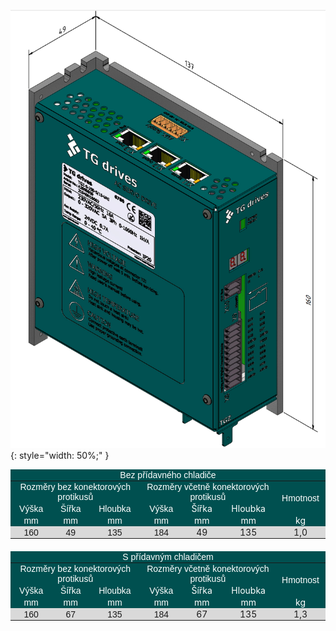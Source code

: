 <!--## Rozměry zařízení-->
![TGZ-S-230-5/15 Dimmensions](../img/dim.png){: style="width: 50%;" }

<style type="text/css">
.tg  {border-collapse:collapse;border-spacing:0;}
.tg td{border-style:solid;border-width:0px;font-family:Arial, sans-serif;font-size:14px;overflow:hidden;
  padding:1px 10px;word-break:normal;}
.tg th{border-style:solid;border-width:0px;font-family:Arial, sans-serif;font-size:14px;font-weight:normal;
  overflow:hidden;padding:1px 10px;word-break:normal;}
.tg .tg-6ap7{background-color:#005050;border-color:#ffffff;color:#ffffff;text-align:center;vertical-align:middle}
.tg .tg-b2iu{background-color:#D9D9D9;border-color:#ffffff;text-align:center;vertical-align:middle}
.tg .tg-1h46{background-color:#d9d9d9;border-color:#ffffff;text-align:center;vertical-align:middle}
.tg .tg-acm9{background-color:#005050;border-color:#ffffff;color:#FFF;text-align:center;vertical-align:middle}
.tg .tg-mwvu{background-color:#005050;border-color:#ffffff;color:#FFF;font-family:inherit;text-align:center;vertical-align:middle}
.tg .tg-8jun{background-color:#D9D9D9;border-color:#ffffff;font-family:inherit;text-align:center;vertical-align:middle}
</style>
<table class="tg">
<thead>
  <tr>
    <th class="tg-6ap7" colspan="7">Bez přídavného chladiče</th>
  </tr>
</thead>
<tbody>
  <tr>
    <td class="tg-6ap7" colspan="3">Rozměry bez konektorových protikusů</td>
    <td class="tg-6ap7" colspan="3">Rozměry včetně konektorových protikusů</td>
    <td class="tg-6ap7" rowspan="2">Hmotnost</td>
  </tr>
  <tr>
    <td class="tg-6ap7">Výška</td>
    <td class="tg-6ap7">Šířka</td>
    <td class="tg-6ap7">Hloubka</td>
    <td class="tg-acm9">Výška</td>
    <td class="tg-mwvu">Šířka</td>
    <td class="tg-mwvu">Hloubka</td>
  </tr>
  <tr>
    <td class="tg-6ap7">mm</td>
    <td class="tg-6ap7">mm</td>
    <td class="tg-6ap7">mm</td>
    <td class="tg-acm9">mm</td>
    <td class="tg-mwvu">mm</td>
    <td class="tg-mwvu">mm</td>
    <td class="tg-mwvu">kg</td>
  </tr>
  <tr>
    <td class="tg-1h46">160</td>
    <td class="tg-1h46">49<br></td>
    <td class="tg-1h46">135<br></td>
    <td class="tg-b2iu">184<br></td>
    <td class="tg-8jun">49<br></td>
    <td class="tg-8jun">135<br></td>
    <td class="tg-8jun">1,0</td>
  </tr>
</tbody>
</table>

<div style="margin-bottom: 20px;"></div>

<style type="text/css">
.tg  {border-collapse:collapse;border-spacing:0;}
.tg td{border-style:solid;border-width:0px;font-family:Arial, sans-serif;font-size:14px;overflow:hidden;
  padding:1px 10px;word-break:normal;}
.tg th{border-style:solid;border-width:0px;font-family:Arial, sans-serif;font-size:14px;font-weight:normal;
  overflow:hidden;padding:1px 10px;word-break:normal;}
.tg .tg-6ap7{background-color:#005050;border-color:#ffffff;color:#ffffff;text-align:center;vertical-align:middle}
.tg .tg-b2iu{background-color:#D9D9D9;border-color:#ffffff;text-align:center;vertical-align:middle}
.tg .tg-1h46{background-color:#d9d9d9;border-color:#ffffff;text-align:center;vertical-align:middle}
.tg .tg-acm9{background-color:#005050;border-color:#ffffff;color:#FFF;text-align:center;vertical-align:middle}
.tg .tg-mwvu{background-color:#005050;border-color:#ffffff;color:#FFF;font-family:inherit;text-align:center;vertical-align:middle}
.tg .tg-8jun{background-color:#D9D9D9;border-color:#ffffff;font-family:inherit;text-align:center;vertical-align:middle}
</style>
<table class="tg">
<thead>
  <tr>
    <th class="tg-6ap7" colspan="7">S přídavným chladičem</th>
  </tr>
</thead>
<tbody>
  <tr>
    <td class="tg-6ap7" colspan="3">Rozměry bez konektorových protikusů</td>
    <td class="tg-6ap7" colspan="3">Rozměry včetně konektorových protikusů</td>
    <td class="tg-6ap7" rowspan="2">Hmotnost</td>
  </tr>
  <tr>
    <td class="tg-6ap7">Výška</td>
    <td class="tg-6ap7">Šířka</td>
    <td class="tg-6ap7">Hloubka</td>
    <td class="tg-acm9">Výška</td>
    <td class="tg-mwvu">Šířka</td>
    <td class="tg-mwvu">Hloubka</td>
  </tr>
  <tr>
    <td class="tg-6ap7">mm</td>
    <td class="tg-6ap7">mm</td>
    <td class="tg-6ap7">mm</td>
    <td class="tg-acm9">mm</td>
    <td class="tg-mwvu">mm</td>
    <td class="tg-mwvu">mm</td>
    <td class="tg-mwvu">kg</td>
  </tr>
  <tr>
    <td class="tg-1h46">160</td>
    <td class="tg-1h46">67<br></td>
    <td class="tg-1h46">135</td>
    <td class="tg-b2iu">184</td>
    <td class="tg-8jun">67<br></td>
    <td class="tg-8jun">135<br></td>
    <td class="tg-8jun">1,3</td>
  </tr>
</tbody>
</table>